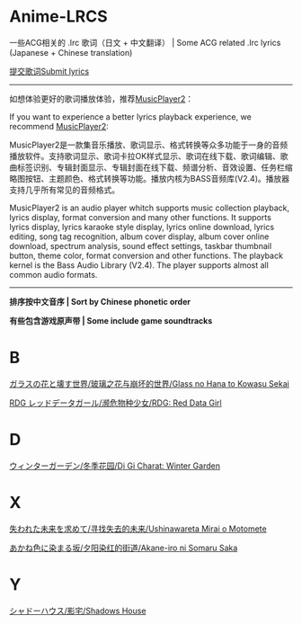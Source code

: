 # Anime-LRCS

一些ACG相关的 .lrc 歌词（日文 + 中文翻译） | Some ACG related .lrc lyrics (Japanese + Chinese translation)

[提交歌词Submit lyrics](https://github.com/Little-Data/Anime-LRCS/issues/new?assignees=&labels=Submit&projects=&template=submit-lyrics.md&title=Submit+lyrics)

----

如想体验更好的歌词播放体验，推荐[MusicPlayer2](https://github.com/zhongyang219/MusicPlayer2)：

If you want to experience a better lyrics playback experience, we recommend [MusicPlayer2](https://github.com/zhongyang219/MusicPlayer2):

MusicPlayer2是一款集音乐播放、歌词显示、格式转换等众多功能于一身的音频播放软件。支持歌词显示、歌词卡拉OK样式显示、歌词在线下载、歌词编辑、歌曲标签识别、专辑封面显示、专辑封面在线下载、频谱分析、音效设置、任务栏缩略图按钮、主题颜色、格式转换等功能。播放内核为BASS音频库(V2.4)。播放器支持几乎所有常见的音频格式。

MusicPlayer2 is an audio player whitch supports music collection playback, lyrics display, format conversion and many other functions. It supports lyrics display, lyrics karaoke style display, lyrics online download, lyrics editing, song tag recognition, album cover display, album cover online download, spectrum analysis, sound effect settings, taskbar thumbnail button, theme color, format conversion and other functions. The playback kernel is the Bass Audio Library (V2.4). The player supports almost all common audio formats.

----

**排序按中文音序 | Sort by Chinese phonetic order**

**有些包含游戏原声带 | Some include game soundtracks**

# B

[ガラスの花と壊す世界/玻璃之花与崩坏的世界/Glass no Hana to Kowasu Sekai](https://github.com/Little-Data/Anime-LRCS/tree/main/2016/%E3%82%AC%E3%83%A9%E3%82%B9%E3%81%AE%E8%8A%B1%E3%81%A8%E5%A3%8A%E3%81%99%E4%B8%96%E7%95%8C)

[RDG レッドデータガール/濒危物种少女/RDG: Red Data Girl](https://github.com/Little-Data/Anime-LRCS/tree/main/2013/RDG_%E3%83%AC%E3%83%83%E3%83%89%E3%83%87%E3%83%BC%E3%82%BF%E3%82%AC%E3%83%BC%E3%83%AB)

# D

[ウィンターガーデン/冬季花园/Di Gi Charat: Winter Garden](https://github.com/Little-Data/Anime-LRCS/tree/main/2012/%E3%82%A6%E3%82%A3%E3%83%B3%E3%82%BF%E3%83%BC%E3%82%AC%E3%83%BC%E3%83%87%E3%83%B3)

# X

[失われた未来を求めて/寻找失去的未来/Ushinawareta Mirai o Motomete](https://github.com/Little-Data/Anime-LRCS/tree/main/2014/%E5%A4%B1%E3%82%8F%E3%82%8C%E3%81%9F%E6%9C%AA%E6%9D%A5%E3%82%92%E6%B1%82%E3%82%81%E3%81%A6)

[あかね色に染まる坂/夕阳染红的街道/Akane-iro ni Somaru Saka](https://github.com/Little-Data/Anime-LRCS/tree/main/2008/%E3%81%82%E3%81%8B%E3%81%AD%E8%89%B2%E3%81%AB%E6%9F%93%E3%81%BE%E3%82%8B%E5%9D%82)

# Y

[シャドーハウス/影宅/Shadows House](https://github.com/Little-Data/Anime-LRCS/tree/main/2021/%E3%82%B7%E3%83%A3%E3%83%89%E3%83%BC%E3%83%8F%E3%82%A6%E3%82%B9)
